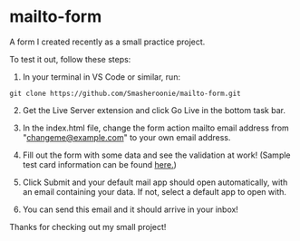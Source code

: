 # mailto-form

A form I created recently as a small practice project.

To test it out, follow these steps:

1. In your terminal in VS Code or similar, run:

```
git clone https://github.com/Smasheroonie/mailto-form.git
```

2. Get the Live Server extension and click Go Live in the bottom task bar.

3. In the index.html file, change the form action mailto email address from "changeme@example.com" to your own email address.

4. Fill out the form with some data and see the validation at work! (Sample test card information can be found [here.](https://docs.stripe.com/testing?locale=en-GB))

5. Click Submit and your default mail app should open automatically, with an email containing your data. If not, select a default app to open with.

6. You can send this email and it should arrive in your inbox!

Thanks for checking out my small project!
